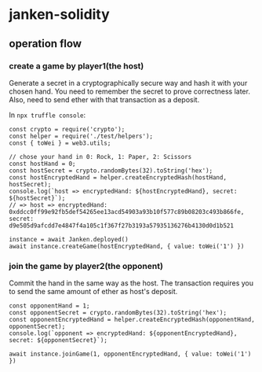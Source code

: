# janken-solidity

## operation flow

### create a game by player1(the host)

Generate a secret in a cryptographically secure way and hash it with your chosen hand. You need to remember the secret to prove correctness later. Also, need to send ether with that transaction as a deposit.

In `npx truffle console`:

```node
const crypto = require('crypto');
const helper = require('./test/helpers');
const { toWei } = web3.utils;

// chose your hand in 0: Rock, 1: Paper, 2: Scissors
const hostHand = 0;
const hostSecret = crypto.randomBytes(32).toString('hex');
const hostEncryptedHand = helper.createEncryptedHash(hostHand, hostSecret);
console.log(`host => encryptedHand: ${hostEncryptedHand}, secret: ${hostSecret}`);
// => host => encryptedHand: 0xddcc0ff99e92fb5def54265ee13acd54903a93b10f577c89b08203c493b866fe, secret: d9e505d9afcdd7e4847f4a105c1f367f27b3193a57935136276b4130d0d1b521

instance = await Janken.deployed()
await instance.createGame(hostEncryptedHand, { value: toWei('1') })
```

### join the game by player2(the opponent)

Commit the hand in the same way as the host. The transaction requires you to send the same amount of ether as host's deposit.

```node
const opponentHand = 1;
const opponentSecret = crypto.randomBytes(32).toString('hex');
const opponentEncryptedHand = helper.createEncryptedHash(opponentHand, opponentSecret);
console.log(`opponent => encryptedHand: ${opponentEncryptedHand}, secret: ${opponentSecret}`);

await instance.joinGame(1, opponentEncryptedHand, { value: toWei('1') })
```
